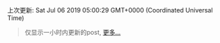 
  
 上次更新: Sat Jul 06 2019 05:00:29 GMT+0000 (Coordinated Universal Time) 

 > 仅显示一小时内更新的post, [更多...](screenshots/)
  